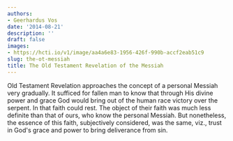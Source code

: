```yaml
---
authors:
- Geerhardus Vos
date: '2014-08-21'
description: ''
draft: false
images:
- https://hcti.io/v1/image/aa4a6e83-1956-426f-990b-accf2eab51c9
slug: the-ot-messiah
title: The Old Testament Revelation of the Messiah
---
```


Old Testament Revelation approaches the concept of a personal Messiah very gradually. It sufficed for fallen man to know that through His divine power and grace God would bring out of the human race victory over the serpent. In that faith could rest. The object of their faith was much less definite than that of ours, who know the personal Messiah. But nonetheless, the essence of this faith, subjectively considered, was the same, viz., trust in God's grace and power to bring deliverance from sin.